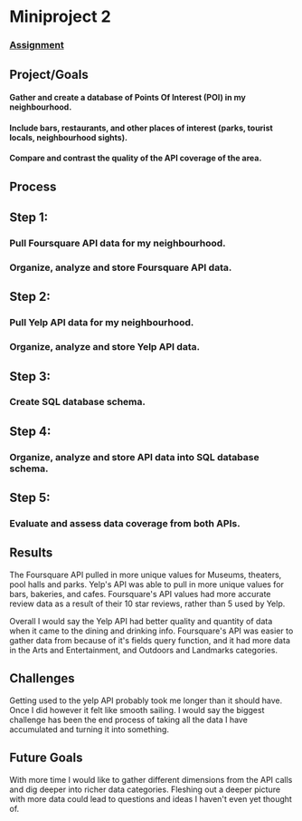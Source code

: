 # Miniproject 2

### [Assignment](assignment.md)

## Project/Goals
#### Gather and create a database of Points Of Interest (POI) in my neighbourhood. 
#### Include bars, restaurants, and other places of interest (parks, tourist locals, neighbourhood sights).
#### Compare and contrast the quality of the API coverage of the area.

## Process
## Step 1: 
### Pull Foursquare API data for my neighbourhood.
### Organize, analyze and store Foursquare API data.
## Step 2:
### Pull Yelp API data for my neighbourhood.
### Organize, analyze and store Yelp API data.
## Step 3: 
### Create SQL database schema.
## Step 4:
### Organize, analyze and store API data into SQL database schema.
## Step 5:
### Evaluate and assess data coverage from both APIs.


## Results
The Foursquare API pulled in more unique values for Museums, theaters, pool halls and parks. Yelp's API was able to pull in more unique values for bars, bakeries, and cafes.  Foursquare's API values had more accurate review data as a result of their 10 star reviews, rather than 5 used by Yelp. 

Overall I would say the Yelp API had better quality and quantity of data when it came to the dining and drinking info.  Foursquare's API was easier to gather data from because of it's fields query function, and it had more data in the Arts and Entertainment, and Outdoors and Landmarks categories.

## Challenges 
Getting used to the yelp API probably took me longer than it should have.  Once I did however it felt like smooth sailing.  I would say the biggest challenge has been the end process of taking all the data I have accumulated and turning it into something.

## Future Goals
With more time I would like to gather different dimensions from the API calls and dig deeper into richer data categories.  Fleshing out a deeper picture with more data could lead to questions and ideas I haven't even yet thought of.
